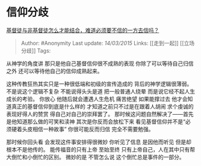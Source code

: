 # 信仰分歧
[基督徒与非基督徒怎么才能结合，难道必须要不信的一方去信吗？](https://www.zhihu.com/question/20446236/answer/41952413)

> Author: #Anonymity 
Last update: *14/03/2015* 
Links: [[走到一起]] [[立场分歧]]
Tags:   

从神学的角度讲 那只是他自己基督信仰很不成熟的表现 你除了可以等待自己归信之外 还可以等待他自己的信仰成熟起来。

这种传教狂热其实只是一种很低端和初级的宣传造成的 背后的神学逻辑很薄弱。 不是说这个逻辑不复杂 不能说得头头是道 把一般普通人绕晕 而是说它经不起人生成长的考验。 你放心 他随后就会遭遇人生危机 痛苦绝望 如果能撑过去 他才会知道真正的基督信仰到底是什么样的 才知道之前只不过是在跟着人胡闹 求个虔诚的表现好得人的赞赏 得自己对自己的崇拜罢了。 那时候这问题自然解决了——首先是他知道那么做的可笑和渎神 其次是你反而会放松下来 看见基督信仰并不是“必须硬着头皮相信一种故事” 你很可能反而归信 完全不需要勉强。

那时候你回头看 会发现这件事安排得很微妙 你听见了信息 是因他而听见 但是却根本不是他传的。 能传福音的只有上帝 至始至终 只有上帝自己，人在其中只有帮大倒忙和小倒忙的区别。 微妙的是 不管怎么说 这个倒忙总是事件的一部分。

  
